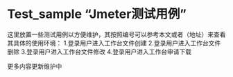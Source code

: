 # Test_sample “Jmeter测试用例”
这里放置一些测试用例以方便维护，其按照编号可以参考本文或者（地址）来查看其具体的使用环境：
1.登录用户进入工作台文件创建
2.登录用户进入工作台文件删除
3.登录用户进入工作台文件修改
4.登录用户进入工作台申请下载

更多内容更新维护中
